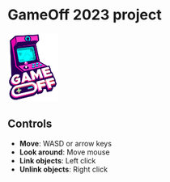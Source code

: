 # GameOff 2023 project
<img src="game-off-2023-logo.png" width="100px" />

## Controls
* **Move**: WASD or arrow keys
* **Look around**: Move mouse
* **Link objects**: Left click
* **Unlink objects**: Right click